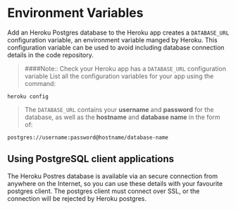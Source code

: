 # Environment Variables

  Add an Heroku Postgres database to the Heroku app creates a `DATABASE_URL` configuration variable, an environment variable manged by Heroku.  This configuration variable can be used to avoid including database connection details in the code repository.

> ####Note:: Check your Heroku app has a `DATABASE_URL` configuration variable
> List all the configuration variables for your app using the command:
>
```
heroku config
```
>
> The `DATABASE_URL` contains your **username** and **password** for the database, as well as the **hostname** and **database name** in the form of:
>
```
postgres://username:password@hostname/database-name
```


## Using PostgreSQL client applications
The Heroku Postres database is available via an secure connection from anywhere on the Internet, so you can use these details with your favourite postgres client.  The postgres client must connect over SSL, or the connection will be rejected by Heroku postgres.
